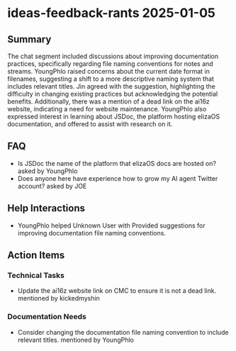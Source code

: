 # ideas-feedback-rants 2025-01-05

## Summary
The chat segment included discussions about improving documentation practices, specifically regarding file naming conventions for notes and streams. YoungPhlo raised concerns about the current date format in filenames, suggesting a shift to a more descriptive naming system that includes relevant titles. Jin agreed with the suggestion, highlighting the difficulty in changing existing practices but acknowledging the potential benefits. Additionally, there was a mention of a dead link on the ai16z website, indicating a need for website maintenance. YoungPhlo also expressed interest in learning about JSDoc, the platform hosting elizaOS documentation, and offered to assist with research on it.

## FAQ
- Is JSDoc the name of the platform that elizaOS docs are hosted on? asked by YoungPhlo
- Does anyone here have experience how to grow my AI agent Twitter account? asked by JOE

## Help Interactions
- YoungPhlo helped Unknown User with Provided suggestions for improving documentation file naming conventions.

## Action Items

### Technical Tasks
- Update the ai16z website link on CMC to ensure it is not a dead link. mentioned by kickedmyshin

### Documentation Needs
- Consider changing the documentation file naming convention to include relevant titles. mentioned by YoungPhlo